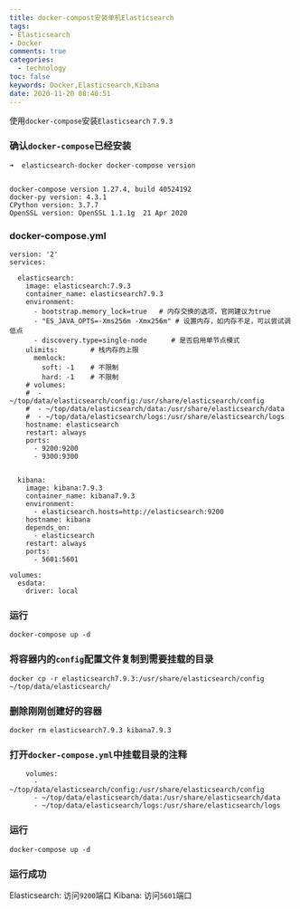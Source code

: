 ```yaml
---
title: docker-compost安装单机Elasticsearch
tags: 
- Elasticsearch
- Docker
comments: true
categories: 
  - technology
toc: false
keywords: Docker,Elasticsearch,Kibana
date: 2020-11-20 08:40:51
---
```


使用`docker-compose`安装`Elasticsearch` `7.9.3`


### 确认`docker-compose`已经安装

```
➜  elasticsearch-docker docker-compose version


docker-compose version 1.27.4, build 40524192
docker-py version: 4.3.1
CPython version: 3.7.7
OpenSSL version: OpenSSL 1.1.1g  21 Apr 2020

```
### docker-compose.yml
```
version: '2'
services:

  elasticsearch:
    image: elasticsearch:7.9.3
    container_name: elasticsearch7.9.3
    environment:
      - bootstrap.memory_lock=true   # 内存交换的选项，官网建议为true
      - "ES_JAVA_OPTS=-Xms256m -Xmx256m" # 设置内存，如内存不足，可以尝试调低点
      - discovery.type=single-node      # 是否启用单节点模式
    ulimits:        # 栈内存的上限
      memlock:
        soft: -1    # 不限制
        hard: -1    # 不限制
    # volumes:
    #  - ~/top/data/elasticsearch/config:/usr/share/elasticsearch/config
    #  - ~/top/data/elasticsearch/data:/usr/share/elasticsearch/data
    #  - ~/top/data/elasticsearch/logs:/usr/share/elasticsearch/logs
    hostname: elasticsearch
    restart: always
    ports:
      - 9200:9200
      - 9300:9300


  kibana:
    image: kibana:7.9.3
    container_name: kibana7.9.3
    environment:
      - elasticsearch.hosts=http://elasticsearch:9200
    hostname: kibana
    depends_on:
      - elasticsearch
    restart: always
    ports:
      - 5601:5601

volumes:
  esdata:
    driver: local
```

### 运行

```
docker-compose up -d
```

### 将容器内的`config`配置文件复制到需要挂载的目录
```
docker cp -r elasticsearch7.9.3:/usr/share/elasticsearch/config ~/top/data/elasticsearch/

```

### 删除刚刚创建好的容器

```
docker rm elasticsearch7.9.3 kibana7.9.3
```

### 打开`docker-compose.yml`中挂载目录的注释

```
    volumes:
      - ~/top/data/elasticsearch/config:/usr/share/elasticsearch/config
      - ~/top/data/elasticsearch/data:/usr/share/elasticsearch/data
      - ~/top/data/elasticsearch/logs:/usr/share/elasticsearch/logs
```

### 运行

```
docker-compose up -d
```

### 运行成功

Elasticsearch: 访问`9200`端口
Kibana: 访问`5601`端口
